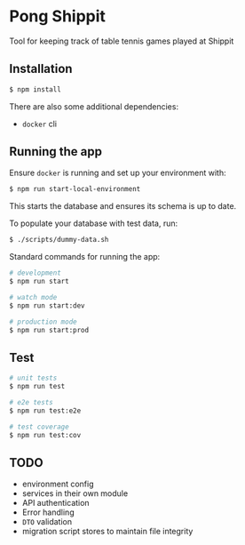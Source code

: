 # Pong Shippit

Tool for keeping track of table tennis games played at Shippit

## Installation

```bash
$ npm install
```

There are also some additional dependencies:

- `docker` cli

## Running the app

Ensure `docker` is running and set up your environment with:

```bash
$ npm run start-local-environment
```

This starts the database and ensures its schema is up to date.

To populate your database with test data, run:

```bash
$ ./scripts/dummy-data.sh
```

Standard commands for running the app:

```bash
# development
$ npm run start

# watch mode
$ npm run start:dev

# production mode
$ npm run start:prod
```

## Test

```bash
# unit tests
$ npm run test

# e2e tests
$ npm run test:e2e

# test coverage
$ npm run test:cov
```

## TODO

- environment config
- services in their own module
- API authentication
- Error handling
- `DTO` validation
- migration script stores to maintain file integrity
